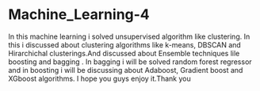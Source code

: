 # Machine_Learning-4
In this machine learning i solved unsupervised algorithm like clustering.
In this i discussed about clustering algorithms like k-means, DBSCAN and Hirarchichal clusterings.And discussed about Ensemble techniques lile boosting and bagging .
In bagging i will be solved random forest regressor and in boosting i will be discussing about Adaboost, Gradient boost and XGboost algorithms.
I hope you guys enjoy it.Thank you
